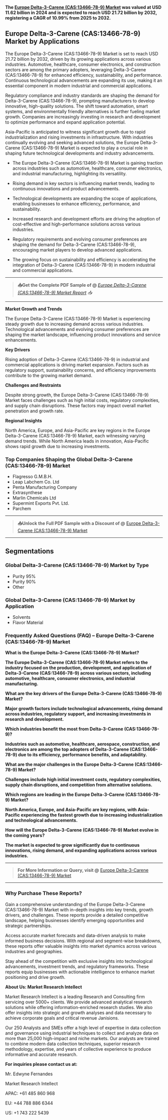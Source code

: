 <p><strong>The <a href="https://www.marketresearchintellect.com/download-sample/?rid=955677&amp;utm_source=Pulse-April-Europe&amp;utm_medium=852">Europe Delta-3-Carene (CAS:13466-78-9) Market</a> was valued at USD 11.62 billion in 2024 and is expected to reach USD 21.72 billion by 2032, registering a CAGR of 10.99% from 2025 to 2032.</strong></p><h2>Europe Delta-3-Carene (CAS:13466-78-9) Market by Applications&nbsp;</h2><p><p>The Europe Delta-3-Carene (CAS:13466-78-9) Market is set to reach USD 21.72 billion by 2032, driven by its growing applications across various industries. Automotive, healthcare, consumer electronics, and construction sectors are among the primary adopters, leveraging Delta-3-Carene (CAS:13466-78-9) for enhanced efficiency, sustainability, and performance. Continuous technological advancements are expanding its use, making it an essential component in modern industrial and commercial applications.</p><p>Regulatory compliance and industry standards are shaping the demand for Delta-3-Carene (CAS:13466-78-9), prompting manufacturers to develop innovative, high-quality solutions. The shift toward automation, smart systems, and environmentally friendly alternatives is further fueling market growth. Companies are increasingly investing in research and development to optimize performance and expand application potential.</p><p>Asia-Pacific is anticipated to witness significant growth due to rapid industrialization and rising investments in infrastructure. With industries continually evolving and seeking advanced solutions, the Europe Delta-3-Carene (CAS:13466-78-9) Market is expected to play a crucial role in shaping future technological developments and industry advancements.</p></p><ul><li><p>The Europe Delta-3-Carene (CAS:13466-78-9) Market is gaining traction across industries such as automotive, healthcare, consumer electronics, and industrial manufacturing, highlighting its versatility.</p></li><li><p>Rising demand in key sectors is influencing market trends, leading to continuous innovations and product advancements.</p></li><li><p>Technological developments are expanding the scope of applications, enabling businesses to enhance efficiency, performance, and sustainability.</p></li><li><p>Increased research and development efforts are driving the adoption of cost-effective and high-performance solutions across various industries.</p></li><li><p>Regulatory requirements and evolving consumer preferences are shaping the demand for Delta-3-Carene (CAS:13466-78-9), encouraging market players to develop advanced applications.</p></li><li><p>The growing focus on sustainability and efficiency is accelerating the integration of Delta-3-Carene (CAS:13466-78-9) in modern industrial and commercial applications.</p></li></ul><hr /><blockquote><p><strong><span class="font-[700]">📥Get the Complete PDF Sample of @ </span></strong><em><span class="font-[700]"><a href="https://www.marketresearchintellect.com/download-sample/?rid=955677&amp;utm_source=Pulse-April-Europe&amp;utm_medium=852" target="_blank" data-tracking-control-name="article-ssr-frontend-pulse_little-text-block" data-tracking-will-navigate="" data-test-link="">Europe Delta-3-Carene (CAS:13466-78-9) Market Report</a>&nbsp;📥</span></em></p></blockquote><hr /><p class="" data-start="77" data-end="360"><strong data-start="77" data-end="105">Market Growth and Trends</strong></p><p class="" data-start="77" data-end="360">The Europe Delta-3-Carene (CAS:13466-78-9) Market is experiencing steady growth due to increasing demand across various industries. Technological advancements and evolving consumer preferences are shaping the market landscape, influencing product innovations and service enhancements.</p><p class="" data-start="362" data-end="606"><strong data-start="362" data-end="377">Key Drivers</strong></p><p class="" data-start="362" data-end="606">Rising adoption of Delta-3-Carene (CAS:13466-78-9) in industrial and commercial applications is driving market expansion. Factors such as regulatory support, sustainability concerns, and efficiency improvements contribute to the growing market demand.</p><p class="" data-start="608" data-end="849"><strong data-start="608" data-end="637">Challenges and Restraints</strong></p><p class="" data-start="608" data-end="849">Despite strong growth, the Europe Delta-3-Carene (CAS:13466-78-9) Market faces challenges such as high initial costs, regulatory complexities, and supply chain disruptions. These factors may impact overall market penetration and growth rate.</p><p class="" data-start="851" data-end="1095"><strong data-start="851" data-end="872">Regional Insights</strong></p><p class="" data-start="851" data-end="1095">North America, Europe, and Asia-Pacific are key regions in the Europe Delta-3-Carene (CAS:13466-78-9) Market, each witnessing varying demand trends. While North America leads in innovation, Asia-Pacific shows rapid growth due to increasing investments.</p><p><h3>Top Companies Shaping the Global Delta-3-Carene (CAS:13466-78-9) Market </h3><ul><li>Flagresso G.M.B.H.</li><li>Leap Labchem Co. Ltd</li><li>Penta Manufacturing Company</li><li>Extrasynthese</li><li>Marlin Chemicals Ltd</li><li>Supermint Exports Pvt. Ltd.</li><li>Parchem</li></ul></p><hr /><blockquote><p><strong>📥Unlock the Full PDF Sample with a Discount of @</strong> <a href="https://www.marketresearchintellect.com/ask-for-discount/?rid=955677&amp;utm_source=Pulse-April-Europe&amp;utm_medium=852">Europe Delta-3-Carene (CAS:13466-78-9) Market</a></p></blockquote><hr /><p><h2>Segmentations</h2><h3>Global Delta-3-Carene (CAS:13466-78-9) Market by Type</h3><ul><li>Purity 95%</li><li>   Purity 90%</li><li>   Other</li></ul><h3>Global Delta-3-Carene (CAS:13466-78-9) Market by Application</h3><ul><li>Solvents</li><li>   Flavor Material</li></ul></p><h3><strong>Frequently Asked Questions (FAQ) &ndash; Europe Delta-3-Carene (CAS:13466-78-9) Market</strong></h3><p><strong>What is the Europe Delta-3-Carene (CAS:13466-78-9) Market?</strong></p><p><strong>The Europe Delta-3-Carene (CAS:13466-78-9) Market refers to the industry focused on the production, development, and application of Delta-3-Carene (CAS:13466-78-9) across various sectors, including automotive, healthcare, consumer electronics, and industrial manufacturing.</strong></p><p><strong>What are the key drivers of the Europe Delta-3-Carene (CAS:13466-78-9) Market?</strong></p><p><strong>Major growth factors include technological advancements, rising demand across industries, regulatory support, and increasing investments in research and development.</strong></p><p><strong>Which industries benefit the most from Delta-3-Carene (CAS:13466-78-9)?</strong></p><p><strong>Industries such as automotive, healthcare, aerospace, construction, and electronics are among the top adopters of Delta-3-Carene (CAS:13466-78-9) due to its efficiency, performance benefits, and adaptability.</strong></p><p><strong>What are the major challenges in the Europe Delta-3-Carene (CAS:13466-78-9) Market?</strong></p><p><strong>Challenges include high initial investment costs, regulatory complexities, supply chain disruptions, and competition from alternative solutions.</strong></p><p><strong>Which regions are leading in the Europe Delta-3-Carene (CAS:13466-78-9) Market?</strong></p><p><strong>North America, Europe, and Asia-Pacific are key regions, with Asia-Pacific experiencing the fastest growth due to increasing industrialization and technological advancements.</strong></p><p><strong>How will the Europe Delta-3-Carene (CAS:13466-78-9) Market evolve in the coming years?</strong></p><p><strong>The market is expected to grow significantly due to continuous innovations, rising demand, and expanding applications across various industries.</strong></p><hr /><blockquote><p><span class="font-[700]"><strong>For More Information or Query, visit&nbsp;@</strong>&nbsp;</span><span class="font-[700]"><a href="https://www.marketresearchintellect.com/product/global-delta-3-carene-cas13466-78-9-market/?utm_source=Linkedin&utm_medium=852" target="_blank" data-tracking-control-name="article-ssr-frontend-pulse_little-text-block" data-tracking-will-navigate="" data-test-link="">Europe Delta-3-Carene (CAS:13466-78-9) Market</a></span></p></blockquote><hr /><h3><strong data-start="0" data-end="31">Why Purchase These Reports?</strong></h3><p class="" data-start="35" data-end="297">Gain a comprehensive understanding of the Europe Delta-3-Carene (CAS:13466-78-9) Market with in-depth insights into key trends, growth drivers, and challenges. These reports provide a detailed competitive landscape, helping businesses identify emerging opportunities and strategic partnerships.</p><p class="" data-start="299" data-end="540">Access accurate market forecasts and data-driven analysis to make informed business decisions. With regional and segment-wise breakdowns, these reports offer valuable insights into market dynamics across various industries and geographies.</p><p class="" data-start="542" data-end="784">Stay ahead of the competition with exclusive insights into technological advancements, investment trends, and regulatory frameworks. These reports equip businesses with actionable intelligence to enhance market positioning and drive growth.</p><p><strong><span class="font-[700]">About Us: Market Research Intellect</span></strong></p><p><span class="">Market Research Intellect is a leading Research and Consulting firm servicing over 5000+ clients. We provide advanced analytical research solutions while offering information-enriched research studies.&nbsp;</span>We also offer insights into strategic and growth analyses and data necessary to achieve corporate goals and critical revenue Janisions.</p><p><span class="">Our 250 Analysts and SMEs offer a high level of expertise in data collection and governance using industrial techniques to collect and analyze data on more than 25,000 high-impact and niche markets. Our analysts are trained to combine modern data collection techniques, superior research methodology, expertise, and years of collective experience to produce informative and accurate research.</span></p><p><strong>For inquiries please contact us at:</strong></p><p>Mr. Edwyne Fernandes</p><p>Market Research Intellect</p><p>APAC: +61 485 860 968</p><p>EU: +44 788 886 6344</p><p>US: +1 743 222 5439</p>